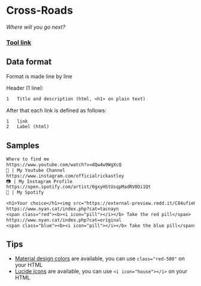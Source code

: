# Cross-Roads
*Where will you go next?*

### [Tool link](https://clement-gouin.github.io/cross-roads/)

## Data format

Format is made line by line

Header (1 line):
```txt
1   Title and description (html, <h1> on plain text)
```

After that each link is defined as follows:
```txt
1   link
2   Label (html)
```

## Samples

```txt
Where to find me
https://www.youtube.com/watch?v=dQw4w9WgXcQ
🎥 | My Youtube Channel
https://www.instagram.com/officialrickastley
📷 | My Instagram Profile
https://open.spotify.com/artist/0gxyHStUsqpMadRV0Di1Qt
🎵 | My Spotify
```

```txt
<h1>Your choice</h1><img src="https://external-preview.redd.it/C84ufieQl-aIoR4PrmEGpAEoT81zMhTr7UqG6_66XVM.jpg?auto=webp&s=652ab6f0854cc2e7375fe34c9944a650a46b08a4" />
https://www.nyan.cat/index.php?cat=tacnayn
<span class="red"><b><i icon="pill"></i></b> Take the red pill</span>
https://www.nyan.cat/index.php?cat=original
<span class="blue"><b><i icon="pill"></i></b> Take the blue pill</span>
```

## Tips

* [Material design colors](https://materialui.co/colors/) are available, you can use `class="red-500"` on your HTML
* [Lucide icons](https://lucide.dev/icons) are available, you can use `<i icon="house"></i>` on your HTML